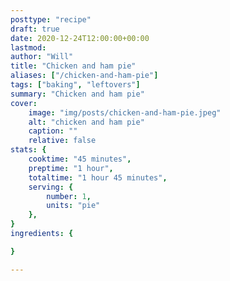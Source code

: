 ```yaml
---
posttype: "recipe"
draft: true
date: 2020-12-24T12:00:00+00:00
lastmod: 
author: "Will"
title: "Chicken and ham pie"
aliases: ["/chicken-and-ham-pie"]
tags: ["baking", "leftovers"]
summary: "Chicken and ham pie"
cover:
    image: "img/posts/chicken-and-ham-pie.jpeg"
    alt: "chicken and ham pie"
    caption: ""
    relative: false
stats: {
    cooktime: "45 minutes",
    preptime: "1 hour",
    totaltime: "1 hour 45 minutes",
    serving: {
        number: 1,
        units: "pie"
    },
}
ingredients: {

}

---
```

